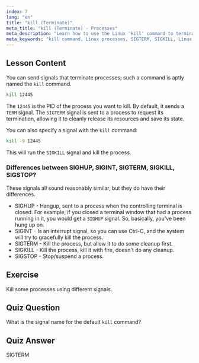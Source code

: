 ```yaml
---
index: 7
lang: "en"
title: "kill (Terminate)"
meta_title: "kill (Terminate) - Processes"
meta_description: "Learn how to use the Linux 'kill' command to terminate processes. Understand SIGTERM, SIGKILL, and other signals for process management. Start learning now!"
meta_keywords: "kill command, Linux processes, SIGTERM, SIGKILL, Linux tutorial, beginner, process management, Linux guide"
---
```


## Lesson Content

You can send signals that terminate processes; such a command is aptly named the `kill` command.

```bash
kill 12445
```

The `12445` is the PID of the process you want to kill. By default, it sends a `TERM` signal. The `SIGTERM` signal is sent to a process to request its termination, allowing it to cleanly release its resources and save its state.

You can also specify a signal with the `kill` command:

```bash
kill -9 12445
```

This will run the `SIGKILL` signal and kill the process.

### Differences between SIGHUP, SIGINT, SIGTERM, SIGKILL, SIGSTOP?

These signals all sound reasonably similar, but they do have their differences.

- SIGHUP - Hangup, sent to a process when the controlling terminal is closed. For example, if you closed a terminal window that had a process running in it, you would get a `SIGHUP` signal. So, basically, you've been hung up on.
- SIGINT - Is an interrupt signal, so you can use Ctrl-C, and the system will try to gracefully kill the process.
- SIGTERM - Kill the process, but allow it to do some cleanup first.
- SIGKILL - Kill the process, kill it with fire, doesn't do any cleanup.
- SIGSTOP - Stop/suspend a process.

## Exercise

Kill some processes using different signals.

## Quiz Question

What is the signal name for the default `kill` command?

## Quiz Answer

SIGTERM
